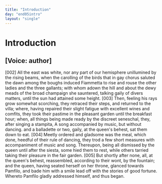 ```yaml
---
title: "Introduction"
day: "end05intro"
layout: "single"
---
```

<div id="d05intro" type="introduction" who="author">
 <h1>
  Introduction
 </h1>
 <p>
  <h2>
   [Voice: author]
  </h2>
 </p>
 <p>
  <a name="p05980002">
   [002]
  </a>
  All
  the east was white, nor any part of our hemisphere
 unillumined
 by the rising beams, when the carolling of the birds that in
 gay chorus saluted the dawn among the boughs induced Fiammetta
 to rise and rouse the other ladies and the three gallants; with whom
 adown the hill and about the dewy meads of the broad champaign
 she sauntered, talking gaily of divers matters, until the sun had
      attained some height.
  <a name="p05980003">
   [003]
  </a>
  Then, feeling his rays grow somewhat
 scorching, they retraced their steps, and returned to the villa; where,
 having repaired their slight fatigue with excellent wines and comfits,
 they took their pastime in the pleasant garden until the breakfast
 hour; when, all things being made ready by the discreet seneschal,
 they, after singing a stampita,
  <note>
   A song accompanied by music, but
 without dancing.
  </note>
  and a balladette or two, gaily, at the
 queen's behest, sat them down to eat.
  <a name="p05980004">
   [004]
  </a>
  Meetly ordered and gladsome
 was the meal, which done, heedful of their rule of dancing, they
 trod a few short measures with accompaniment of music and song.
 Thereupon, being all dismissed by the queen until after the siesta,
 some hied them to rest, while others tarried taking their pleasure in
 the fair garden.
  <a name="p05980005">
   [005]
  </a>
  But shortly after none, all, at the queen's behest,
 reassembled, according to their wont, by the fountain; and the
 queen, having seated herself on her throne, glanced towards Pamfilo,
 and bade him with a smile lead off with the stories of good fortune.
 Whereto Pamfilo gladly addressed himself, and thus began.
 </p>
</div>